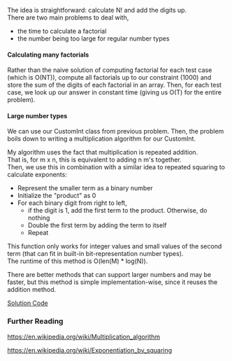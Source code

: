 The idea is straightforward: calculate N! and add the digits up.    
There are two main problems to deal with, 
* the time to calculate a factorial
* the number being too large for regular number types


#### Calculating many factorials

Rather than the naive solution of computing factorial for each test case (which is O(NT)), compute all factorials up to our constraint (1000)
and store the sum of the digits of each factorial in an array. 
Then, for each test case, we look up our answer in constant time (giving us O(T) for the entire problem).


#### Large number types

We can use our CustomInt class from previous problem. Then, the problem boils down to writing a multiplication algorithm for our CustomInt. 

My algorithm uses the fact that multiplication is repeated addition.    
That is, for m x n, this is equivalent to adding n m's together.  
Then, we use this in combination with a similar idea to repeated squaring to calculate exponents:
  * Represent the smaller term as a binary number
  * Initialize the "product" as 0
  * For each binary digit from right to left,
      * if the digit is 1, add the first term to the product. Otherwise, do nothing
      * Double the first term by adding the term to itself
      * Repeat

This function only works for integer values and small values of the second term (that can fit in built-in bit-representation number types).   
The runtime of this method is O(len(M) * log(N)). 

There are better methods that can support larger numbers and may be faster, 
but this method is simple implementation-wise, since it reuses the addition method.

[Solution Code](https://github.com/zhaohanson1/project_euler_plus/blob/master/020%20-%20Factorial%20digit%20sum/solution.cpp)
### Further Reading

https://en.wikipedia.org/wiki/Multiplication_algorithm  

https://en.wikipedia.org/wiki/Exponentiation_by_squaring
